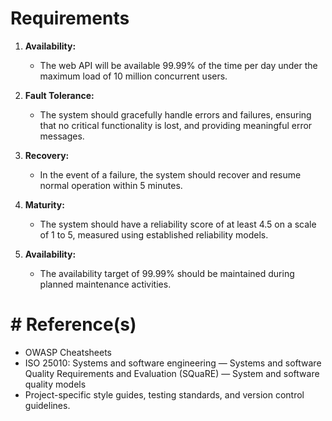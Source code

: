 # Requirements

1. **Availability:**
   - The web API will be available 99.99% of the time per day under the maximum load of 10 million concurrent users.

2. **Fault Tolerance:**
   - The system should gracefully handle errors and failures, ensuring that no critical functionality is lost, and providing meaningful error messages.

3. **Recovery:**
   - In the event of a failure, the system should recover and resume normal operation within 5 minutes.

4. **Maturity:**
   - The system should have a reliability score of at least 4.5 on a scale of 1 to 5, measured using established reliability models.

5. **Availability:**
   - The availability target of 99.99% should be maintained during planned maintenance activities.



# # Reference(s)
- OWASP Cheatsheets
- ISO 25010: Systems and software engineering — Systems and software Quality Requirements and Evaluation (SQuaRE) — System and software quality models
- Project-specific style guides, testing standards, and version control guidelines. 